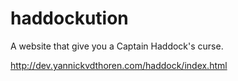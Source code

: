 # haddockution

A website that give you a Captain Haddock's curse.


http://dev.yannickvdthoren.com/haddock/index.html
